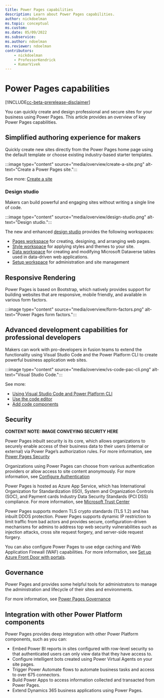 ```yaml
---
title: Power Pages capabilities
description: Learn about Power Pages capabilities.
author: nickdoelman
ms.topic: conceptual
ms.custom: 
ms.date: 05/09/2022
ms.subservice:
ms.author: ndoelman
ms.reviewer: ndoelman
contributors:
    - nickdoelman
    - ProfessorKendrick
    - KumarVivek
---
```


# Power Pages capabilities

[!INCLUDE[cc-beta-prerelease-disclaimer](includes/cc-beta-prerelease-disclaimer.md)]

You can quickly create and design professional and secure sites for your business using Power Pages. This article provides an overview of key Power Pages capabilities. 

## Simplified authoring experience for makers

Quickly create new sites directly from the Power Pages home page using the default template or choose existing industry-based starter templates.

:::image type="content" source="media/overview/create-a-site.png" alt-text="Create a Power Pages site.":::

See more: [Create a site](getting-started/create-manage.md)

### Design studio

Makers can build powerful and engaging sites without writing a single line of code.

:::image type="content" source="media/overview/design-studio.png" alt-text="Design studio.":::

The new and enhanced [design studio](getting-started/use-design-studio.md) provides the following workspaces:

- [Pages workspace](getting-started/first-page.md) for creating, designing, and arranging web pages.
- [Style workspace](getting-started/style-site.md) for applying styles and themes to your site.
- [Data workspace](getting-started/use-data-workspace.md) for creating and modifying Microsoft Dataverse tables used in data-driven web applications.
- [Setup workspace](configure/setup-workspace.md) for administration and site management

## Responsive Rendering

Power Pages is based on Bootstrap, which natively provides support for building websites that are responsive, mobile friendly, and available in various form factors.

:::image type="content" source="media/overview/form-factors.png" alt-text="Power Pages form factors.":::

## Advanced development capabilities for professional developers 

Makers can work with pro-developers in fusion teams to extend the functionality using Visual Studio Code and the Power Platform CLI to create powerful business application web sites.

:::image type="content" source="media/overview/vs-code-pac-cli.png" alt-text="Visual Studio Code.":::

See more: 
- [Using Visual Studio Code and Power Platform CLI](configure/cli-tutorial.md)
- [Use the code editor](getting-started/code-editor.md)
- [Add code components](configure/component-framework.md)

## Security

<!--image-->
**CONTENT NOTE: IMAGE CONVEYING SECURITY HERE**

Power Pages inbuilt security is its core, which allows organizations to securely enable access of their business data to their users (internal or external) via Power Page’s authorization rules. For more information, see [Power Pages Security](security/power-pages-security.md)

Organizations using Power Pages can choose from various authentication providers or allow access to site content anonymously. For more information, see [Configure Authentication](security/configure-portal-authentication.md)

Power Pages is hosted as Azure App Service, which has International Organization for Standardization (ISO), System and Organization Controls (SOC), and Payment cards Industry Data Security Standards (PCI DSS) compliance. For more information, see [Microsoft Trust Center](https://www.microsoft.com/trust-center/product-overview)

Power Pages supports modern TLS crypto standards (TLS 1.2) and has inbuilt DDOS protection. Power Pages supports dynamic IP restriction to limit traffic from bad actors and provides secure, configuration-driven mechanisms for admins to address top web security vulnerabilities such as injection attacks, cross site request forgery, and server-side request forgery.

You can also configure Power Pages to use edge caching and Web Application Firewall (WAF) capabilities.  For more information, see [Set up Azure Front Door with portals](/power-apps/maker/portals/azure-front-door).

## Governance

Power Pages and provides some helpful tools for administrators to manage the administration and lifecycle of their sites and environments.

For more information, see [Power Pages Governance](admin/coe-portals.md) 

## Integration with other Power Platform components

Power Pages provides deep integration with other Power Platform components, such as you can:
- Embed Power BI reports in sites configured with row-level security so that authenticated users can only view data that they have access to.
- Configure intelligent bots created using Power Virtual Agents on your site pages.
- Trigger Power Automate flows to automate business tasks and access to over 675 connectors.
- Build Power Apps to access information collected and transacted from Power Pages.
- Extend Dynamics 365 business applications using Power Pages.